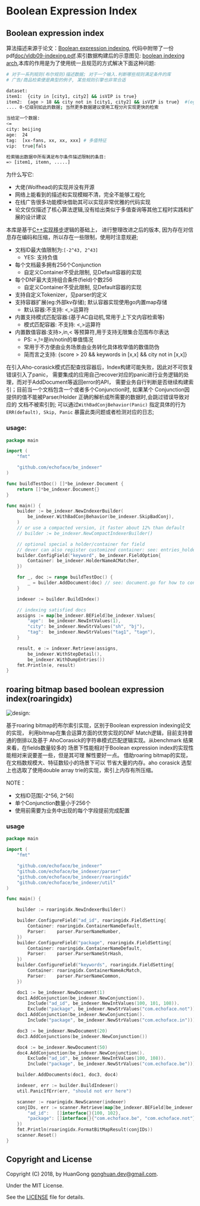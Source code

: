 # Boolean Expression Index

## Boolean expression index


算法描述来源于论文：[Boolean expression indexing](https://theory.stanford.edu/~sergei/papers/vldb09-indexing.pdf),
代码中附带了一份pdf[doc/vldb09-indexing.pdf](doc/vldb09-indexing.pdf).索引数据构建后的示意图见:
[boolean indexing arch](doc/vldb09_indexing.md),本库的作用是为了使用统一且规范的方式解决下面这种问题:

```bash
# 对于一系列规则(布尔规则)描述数据; 对于一个输入.判断哪些规则满足条件的库
# 广告/商品检索便是典型的例子, 某些规则引擎也非常合适

dataset:
item1:  {city in [city1, city2] && isVIP is true}
item2:  {age > 18 && city not in [city1, city2] && isVIP is true}  #(eg: aldult video)
.... 0-亿级别如此的数据; 当然更多数据建议使用工程分片实现更快的检索

当给定一个数据:
<=
city: beijing
age:  24
tag:  [xx-fans, xx, xx, xxx] # 多值特征
vip:  true|fals

检索输出数据中所有满足布尔条件描述限制的条目:
=> [item1, itemn, .....]
```

为什么写它:
- 大佬(Wolfhead)的实现并没有开源
- 网络上能看到的描述和实现模糊不清，完全不能够工程化
- 在线广告很多功能模块借助其可以实现非常优雅的代码实现
- 论文仅仅描述了核心算法逻辑,没有给出类似于多值查询等其他工程时实践和扩展的设计建议

本库是基于[C++实现移步](https://github.com/echoface/ltio/blob/master/components/boolean_indexer)逻辑的基础上，
进行整理改进之后的版本, 因为存在对信息存在编码和压缩，所以存在一些限制，使用时注意规避;

- 文档ID最大值限制为:`[-2^43, 2^43]`
  - YES: 支持负值
- 每个文档最多拥有256个Conjunction
  - 自定义Container不受此限制, 见Default容器的实现
- 每个DNF最大支持组合条件(field)个数256
  - 自定义Container不受此限制, 见Default容器的实现
- 支持自定义Tokenizer，见parser的定义
- 支持容器扩展(eg:外部kv存储); 默认容器实现使用go内置map存储
  - 默认容器:不支持: <,>运算符
- 内置支持模式匹配容器:(基于AC自动机,常用于上下文内容检索等)
  - 模式匹配容器: 不支持: <,>运算符
- 内置数值容器:支持>,in,< 等预算符,用于支持无限集合范围布尔表达
  - PS: =,!=是in/notin的单值情况
  - 常用于不方便由业务场景由业务转化具体枚举值的数值防伪
  - 简而言之支持: {score > 20 && keywords in [x,x] && city not in [x,x]}

在引入Aho-corasick模式匹配查找容器后，Index构建可能失败，因此对不可恢复错误引入了panic，
需要集成的应用自己recover对应的panic进行业务逻辑的处理，而对于AddDocument等返回error的API，
需要业务自行判断是否继续构建索引；目前当一个文档包含一个或者多个Conjunction时, 如果某个
Conjunction因提供的值不能被Parser/Holder 正确的解析成所需要的数据时,会跳过错误导致对应的
文档不被索引到; 可以通过`WithBadConjBehavior(Panic)` 指定具体的行为`ERR(default), Skip, Panic`
暴露此类问题或者检测对应的日志;

### usage:

```go
package main

import (
	"fmt"

	"github.com/echoface/be_indexer"
)

func buildTestDoc() []*be_indexer.Document {
	return []*be_indexer.Document{}
}

func main() {
	builder := be_indexer.NewIndexerBuilder(
		be_indexer.WithBadConjBehavior(be_indexer.SkipBadConj),
	)
	// or use a compacted version, it faster about 12% than default
	// builder := be_indexer.NewCompactIndexerBuilder()

	// optional special a holder/container for field
	// dever can also register customized container: see: entries_holder_factory.go
	builder.ConfigField("keyword", be_indexer.FieldOption{
		Container: be_indexer.HolderNameACMatcher,
	})

	for _, doc := range buildTestDoc() {
		_ = builder.AddDocument(doc) // see: document.go for how to construct doc
	}

	indexer := builder.BuildIndex()

	// indexing satisfied docs
	assigns := map[be_indexer.BEField]be_indexer.Values{
		"age":  be_indexer.NewIntValues(1),
		"city": be_indexer.NewStrValues("sh", "bj"),
		"tag":  be_indexer.NewStrValues("tag1", "tagn"),
	}

	result, e := indexer.Retrieve(assigns,
		be_indexer.WithStepDetail(),
		be_indexer.WithDumpEntries())
	fmt.Println(e, result)
}
```


## roaring bitmap based boolean expression index(roaringidx)

![design](./doc/indexer_design.png):

基于roaring bitmap的布尔索引实现，区别于Boolean expression indexing论文的实现，
利用bitmap在集合运算方面的优势实现的DNF Match逻辑，目前支持普通的倒排以及基于
AhoCorasick的字符串模式匹配逻辑实现。从benchmark 结果来看，在fields数量较多的
场景下性能相对于Boolean expression index的实现性能相对来说要差一些，但是其可理
解性要好一点。 借助roaring bitmap的实现，在文档数规模大、特征数较小的场景下可以
节省大量的内存。aho corasick 选型上也选取了使用double array trie的实现，索引上内存有所压缩。

NOTE：
- 文档ID范围[-2^56, 2^56]
- 单个Conjunction数量小于256个
- 使用前需要为业务中出现的每个字段提前完成配置

### usage
```go
package main

import (
	"fmt"

	"github.com/echoface/be_indexer"
	"github.com/echoface/be_indexer/parser"
	"github.com/echoface/be_indexer/roaringidx"
	"github.com/echoface/be_indexer/util"
)

func main() {

	builder := roaringidx.NewIndexerBuilder()

	builder.ConfigureField("ad_id", roaringidx.FieldSetting{
		Container: roaringidx.ContainerNameDefault,
		Parser:    parser.ParserNameNumber,
	})
	builder.ConfigureField("package", roaringidx.FieldSetting{
		Container: roaringidx.ContainerNameDefault,
		Parser:    parser.ParserNameStrHash,
	})
	builder.ConfigureField("keywords", roaringidx.FieldSetting{
		Container: roaringidx.ContainerNameAcMatch,
		Parser:    parser.ParserNameCommon,
	})

	doc1 := be_indexer.NewDocument(1)
	doc1.AddConjunction(be_indexer.NewConjunction().
		Include("ad_id", be_indexer.NewIntValues(100, 101, 108)).
		Exclude("package", be_indexer.NewStrValues("com.echoface.not")))
	doc1.AddConjunction(be_indexer.NewConjunction().
		Include("package", be_indexer.NewStrValues("com.echoface.in")))

	doc3 := be_indexer.NewDocument(20)
	doc3.AddConjunctions(be_indexer.NewConjunction())

	doc4 := be_indexer.NewDocument(50)
	doc4.AddConjunction(be_indexer.NewConjunction().
		Exclude("ad_id", be_indexer.NewIntValues(100, 108)).
		Include("package", be_indexer.NewStrValues("com.echoface.be")))

	builder.AddDocuments(doc1, doc3, doc4)

	indexer, err := builder.BuildIndexer()
	util.PanicIfErr(err, "should not err here")

	scanner := roaringidx.NewScanner(indexer)
	conjIDs, err := scanner.Retrieve(map[be_indexer.BEField]be_indexer.Values{
		"ad_id":   []interface{}{100, 102},
		"package": []interface{}{"com.echoface.be", "com.echoface.not"},
	})
	fmt.Println(roaringidx.FormatBitMapResult(conjIDs))
	scanner.Reset()
}
```


## Copyright and License

Copyright (C) 2018, by HuanGong [gonghuan.dev@gmail.com](mailto:gonghuan.dev@gmail.com).

Under the MIT License.

See the [LICENSE](LICENSE) file for details.
